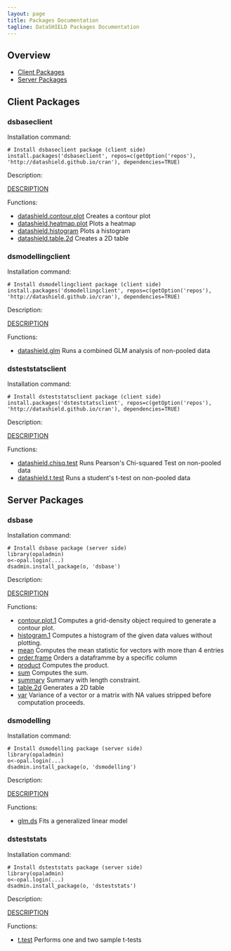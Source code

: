 ```yaml
---
layout: page
title: Packages Documentation
tagline: DataSHIELD Packages Documentation
---
```


## Overview

* [Client Packages](#client)
* [Server Packages](#server)



<a name="client"> </a>
## Client Packages

### dsbaseclient

Installation command:

	# Install dsbaseclient package (client side)
	install.packages('dsbaseclient', repos=c(getOption('repos'), 'http://datashield.github.io/cran'), dependencies=TRUE)

Description:

[DESCRIPTION](dsbaseclient/DESCRIPTION)

Functions:

* [datashield.contour.plot](dsbaseclient/datashield.contour.plot.html) Creates a contour plot
* [datashield.heatmap.plot](dsbaseclient/datashield.heatmap.plot.html) Plots a heatmap
* [datashield.histogram](dsbaseclient/datashield.histogram.html) Plots a histogram
* [datashield.table.2d](dsbaseclient/datashield.table.2d.html) Creates a 2D table

### dsmodellingclient

Installation command:

	# Install dsmodellingclient package (client side)
	install.packages('dsmodellingclient', repos=c(getOption('repos'), 'http://datashield.github.io/cran'), dependencies=TRUE)

Description:

[DESCRIPTION](dsmodellingclient/DESCRIPTION)

Functions:

* [datashield.glm](dsmodellingclient/datashield.glm.html) Runs a combined GLM analysis of non-pooled data

### dsteststatsclient

Installation command:

	# Install dsteststatsclient package (client side)
	install.packages('dsteststatsclient', repos=c(getOption('repos'), 'http://datashield.github.io/cran'), dependencies=TRUE)

Description:

[DESCRIPTION](dsteststatsclient/DESCRIPTION)

Functions:

* [datashield.chisq.test](dsteststatsclient/datashield.chisq.test.html) Runs Pearson's Chi-squared Test on non-pooled data
* [datashield.t.test](dsteststatsclient/datashield.t.test.html) Runs a student's t-test on non-pooled data

<a name="server"> </a>
## Server Packages

### dsbase

Installation command:

	# Install dsbase package (server side)
	library(opaladmin)
	o<-opal.login(...)
	dsadmin.install_package(o, 'dsbase')

Description:

[DESCRIPTION](dsbase/DESCRIPTION)

Functions:

* [contour.plot.1](dsbase/contour.plot.1.html) Computes a grid-density object required to generate a contour plot.
* [histogram.1](dsbase/histogram.1.html) Computes a histogram of the given data values without plotting.
* [mean](dsbase/mean.html) Computes the mean statistic for vectors with more than 4 entries
* [order.frame](dsbase/order.frame.html) Orders a dataframme by a specific column
* [product](dsbase/product.html) Computes the product.
* [sum](dsbase/sum.html) Computes the sum.
* [summary](dsbase/summary.html) Summary with length constraint.
* [table.2d](dsbase/table.2d.html) Generates a 2D table
* [var](dsbase/var.html) Variance of a vector or a matrix with NA values stripped before computation proceeds.

### dsmodelling

Installation command:

	# Install dsmodelling package (server side)
	library(opaladmin)
	o<-opal.login(...)
	dsadmin.install_package(o, 'dsmodelling')

Description:

[DESCRIPTION](dsmodelling/DESCRIPTION)

Functions:

* [glm.ds](dsmodelling/glm.ds.html) Fits a generalized linear model

### dsteststats

Installation command:

	# Install dsteststats package (server side)
	library(opaladmin)
	o<-opal.login(...)
	dsadmin.install_package(o, 'dsteststats')

Description:

[DESCRIPTION](dsteststats/DESCRIPTION)

Functions:

* [t.test](dsteststats/t.test.html) Performs one and two sample t-tests